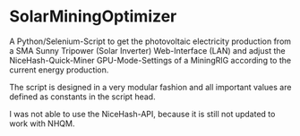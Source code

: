 # SolarMiningOptimizer
A Python/Selenium-Script to get the photovoltaic electricity production from a SMA Sunny Tripower (Solar Inverter) Web-Interface (LAN) and adjust the NiceHash-Quick-Miner GPU-Mode-Settings of a MiningRIG according to the current energy production. 

The script is designed in a very modular fashion and all important values are defined as constants in the script head. 

I was not able to use the NiceHash-API, because it is still not updated to work with NHQM.
